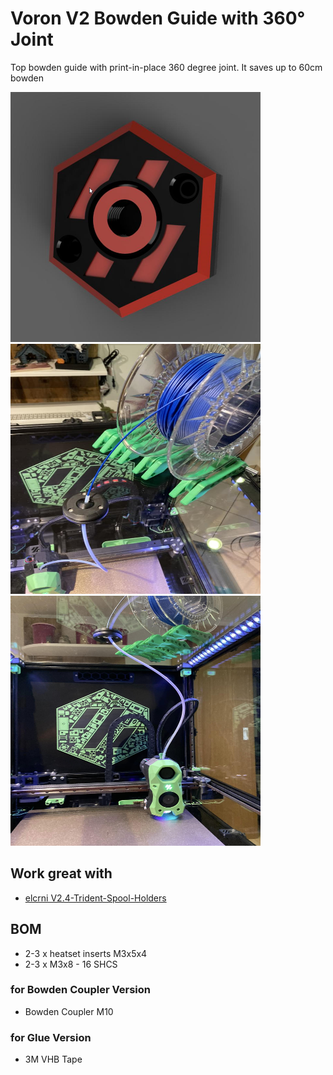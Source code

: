 # Voron V2 Bowden Guide with 360° Joint

Top bowden guide with print-in-place 360 degree joint.
It saves up to 60cm bowden


<img src="https://github.com/DeBau/VoronMods/blob/main/Top%20Bowden%20Guide/Pics/Voron_Style.png" width=400 height=400>

<img src="https://github.com/DeBau/VoronMods/blob/main/Top%20Bowden%20Guide/Pics/TopView.jpg" width=400 height=400>


<img src="https://github.com/DeBau/VoronMods/blob/main/Top%20Bowden%20Guide/Pics/ButtomView.jpg" width=400 height=400>

## Work great with
- [elcrni V2.4-Trident-Spool-Holders](https://github.com/VoronDesign/VoronUsers/tree/master/printer_mods/elcrni/V2.4-Trident-Spool-Holders)

## BOM 
   - 2-3 x heatset inserts M3x5x4
   - 2-3 x M3x8 - 16 SHCS
### for Bowden Coupler Version
   - Bowden Coupler M10 
### for Glue Version
   - 3M VHB Tape
  
  
 
